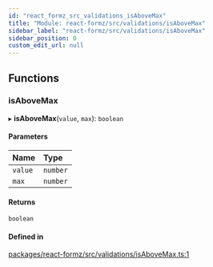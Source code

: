 ```yaml
---
id: "react_formz_src_validations_isAboveMax"
title: "Module: react-formz/src/validations/isAboveMax"
sidebar_label: "react-formz/src/validations/isAboveMax"
sidebar_position: 0
custom_edit_url: null
---
```


## Functions

### isAboveMax

▸ **isAboveMax**(`value`, `max`): `boolean`

#### Parameters

| Name | Type |
| :------ | :------ |
| `value` | `number` |
| `max` | `number` |

#### Returns

`boolean`

#### Defined in

[packages/react-formz/src/validations/isAboveMax.ts:1](https://github.com/ZerryStack/react-formz/blob/main/packages/react-formz/src/validations/isAboveMax.ts#L1)
